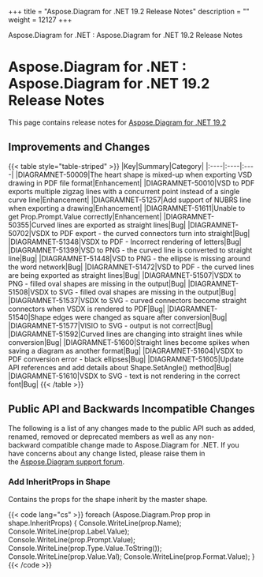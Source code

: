 +++
title = "Aspose.Diagram for .NET 19.2 Release Notes" 
description = "" 
weight = 12127 
+++

Aspose.Diagram for .NET : Aspose.Diagram for .NET 19.2 Release Notes  

# Aspose.Diagram for .NET : Aspose.Diagram for .NET 19.2 Release Notes


This page contains release notes for [Aspose.Diagram for .NET 19.2](https://www.nuget.org/packages/Aspose.Diagram/19.2.0)

## Improvements and Changes

{{< table style="table-striped" >}}
|Key|Summary|Category|
|:----|:----|:----|
|DIAGRAMNET-50009|The heart shape is mixed-up when exporting VSD drawing in PDF file format|Enhancement|
|DIAGRAMNET-50010|VSD to PDF exports multiple zigzag lines with a concurrent point instead of a single curve line|Enhancement|
|DIAGRAMNET-51257|Add support of NUBRS line when exporting a drawing|Enhancement|
|DIAGRAMNET-51611|Unable to get Prop.Prompt.Value correctly|Enhancement|
|DIAGRAMNET-50355|Curved lines are exported as straight lines|Bug|
|DIAGRAMNET-50702|VSDX to PDF export - the curved connectors turn into straight|Bug|
|DIAGRAMNET-51348|VSDX to PDF - Incorrect rendering of letters|Bug|
|DIAGRAMNET-51399|VSD to PNG - the curved line is converted to straight line|Bug|
|DIAGRAMNET-51448|VSD to PNG - the ellipse is missing around the word network|Bug|
|DIAGRAMNET-51472|VSD to PDF - the curved lines are being exported as straight lines|Bug|
|DIAGRAMNET-51507|VSDX to PNG - filled oval shapes are missing in the output|Bug|
|DIAGRAMNET-51508|VSDX to SVG - filled oval shapes are missing in the output|Bug|
|DIAGRAMNET-51537|VSDX to SVG - curved connectors become straight connectors when VSDX is rendered to PDF|Bug|
|DIAGRAMNET-51540|Shape edges were changed as square after conversion|Bug|
|DIAGRAMNET-51577|VISIO to SVG - output is not correct|Bug|
|DIAGRAMNET-51592|Curved lines are changing into straight lines while conversion|Bug|
|DIAGRAMNET-51600|Straight lines become spikes when saving a diagram as another format|Bug|
|DIAGRAMNET-51604|VSDX to PDF conversion error - black ellipses|Bug|
|DIAGRAMNET-51605|Update API references and add details about Shape.SetAngle() method|Bug|
|DIAGRAMNET-51610|VSDX to SVG - text is not rendering in the correct font|Bug|
{{< /table >}}

## Public API and Backwards Incompatible Changes

The following is a list of any changes made to the public API such as added, renamed, removed or deprecated members as well as any non-backward compatible change made to Aspose.Diagram for .NET. If you have concerns about any change listed, please raise them in the [Aspose.Diagram support forum](https://forum.aspose.com/c/diagram).

### Add InheritProps in Shape

Contains the props for the shape inherit by the master shape.

{{< code lang="cs" >}}
 foreach (Aspose.Diagram.Prop prop in shape.InheritProps)
{
    Console.WriteLine(prop.Name);
    Console.WriteLine(prop.Label.Value);
    Console.WriteLine(prop.Prompt.Value);
    Console.WriteLine(prop.Type.Value.ToString());
    Console.WriteLine(prop.Value.Val);
    Console.WriteLine(prop.Format.Value);
}
{{< /code >}}

